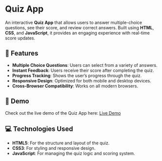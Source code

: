 # Quiz App

An interactive **Quiz App** that allows users to answer multiple-choice questions, see their score, and review correct answers. Built using **HTML**, **CSS**, and **JavaScript**, it provides an engaging experience with real-time score updates.



## 🌟 Features

- **Multiple Choice Questions**: Users can select from a variety of answers.
- **Instant Feedback**: Users receive their score after completing the quiz.
- **Progress Tracking**: Shows the user’s progress through the quiz.
- **Responsive Design**: Optimized for both mobile and desktop devices.
- **Cross-Browser Compatibility**: Works on all modern browsers.

## 🚀 Demo

Check out the live demo of the Quiz App here:
[Live Demo](https://kaleemsipraa.github.io/Quiz-app/)

## 💻 Technologies Used

- **HTML5**: For the structure and layout of the quiz.
- **CSS3**: For styling and responsive design.
- **JavaScript**: For managing the quiz logic and scoring system.
